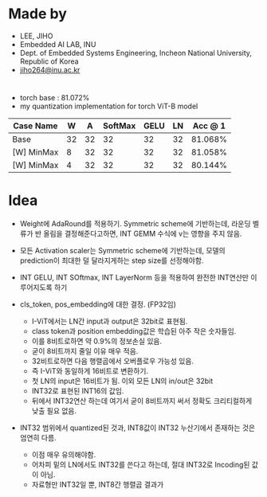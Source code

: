 
# Made by
- LEE, JIHO
- Embedded AI LAB, INU 
- Dept. of Embedded Systems Engineering, Incheon National University, Republic of Korea
- jiho264@inu.ac.kr  



# 
- torch base : 81.072%
- my quantization implementation for torch ViT-B model 

| Case Name  | W   | A   | SoftMax | GELU | LN  | Acc @ 1 |
| ---------- | --- | --- | ------- | ---- | --- | ------- |
| Base       | 32  | 32  | 32      | 32   | 32  | 81.068% |
| [W] MinMax | 8   | 32  | 32      | 32   | 32  | 81.058% |
| [W] MinMax | 4   | 32  | 32      | 32   | 32  | 80.144% |



# Idea
- Weight에 AdaRound를 적용하기. Symmetric scheme에 기반하는데, 라운딩 벨류가 반 올림을 결정해준다고하면, INT GEMM 수식에 v는 영향을 주지 않음.
- 모든 Activation scaler는 Symmetric scheme에 기반하는데, 모델의 prediction이 최대한 덜 달라지게하는 step size를 선정해야함.
- INT GELU, INT SOftmax, INT LayerNorm 등을 적용하여 완전한 INT연산만 이루어지도록 하기



- cls_token, pos_embedding에 대한 결정. (FP32임)
  - I-ViT에서는 LN간 input과 output은 32bit로 표현됨.
  - class token과 position embedding값은 학습된 아주 작은 숫자들임.
  - 이를 8비트로하면 약 0.9%의 정보손실 있음.
  - 굳이 8비트까지 줄일 이유 매우 적음. 
  - 32비트로하면 다음 행렬곱에서 오버플로우 가능성 있음.
  - 즉 I-ViT와 동일하게 16비트로 변환하기.
  - 첫 LN의 input은 16비트가 됨. 이외 모든 LN의 in/out은 32bit
  - INT32로 표현된 INT16의 값임.
  - 뒤에서 INT32연산 하는데 여기서 굳이 8비트까지 써서 정확도 크리티컬하게 낮출 필요 없음.
  
- INT32 범위에서 quantized된 것과, INT8값이 INT32 누산기에서 존재하는 것은 엄연히 다름.
  - 이점 매우 유의해야함.
  - 어차피 밑의 LN에서도 INT32를 쓴다고 하는데, 절대 INT32로 Incoding된 값이 아님. 
  - 자료형만 INT32일 뿐, INT8간 행렬곱 결과가 